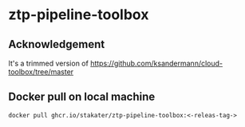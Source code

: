 # ztp-pipeline-toolbox

## Acknowledgement

It's a trimmed version of https://github.com/ksandermann/cloud-toolbox/tree/master

## Docker pull on local machine
```
docker pull ghcr.io/stakater/ztp-pipeline-toolbox:<-releas-tag->
```